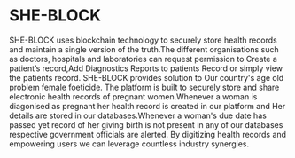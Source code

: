 # SHE-BLOCK
 SHE-BLOCK uses blockchain technology to securely store health records and maintain a single version of the truth.The different organisations such as doctors, hospitals and laboratories can request permission to Create a patient’s record,Add Diagnostics Reports to patients Record or simply view the patients record.  SHE-BLOCK provides solution to Our country's age old problem female foeticide. The platform is built to securely store and share electronic health records of pregnant women.Whenever a woman is diagonised as pregnant her health record is created in our platform and Her details are stored in our databases.Whenever a woman's due date has passed yet record of her giving birth is not present in any of our databases respective government officials are alerted. By digitizing health records and empowering users we can leverage countless industry synergies. 
